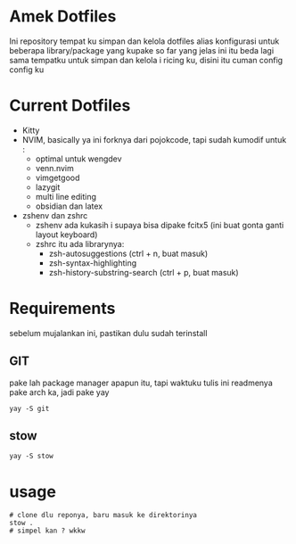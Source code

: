 # Amek Dotfiles

Ini repository tempat ku simpan dan kelola dotfiles alias konfigurasi untuk beberapa library/package yang kupake so far
yang jelas ini itu beda lagi sama tempatku untuk simpan dan kelola i ricing ku, disini itu cuman config config ku

# Current Dotfiles

- Kitty
- NVIM, basically ya ini forknya dari pojokcode, tapi sudah kumodif untuk :
  - optimal untuk wengdev
  - venn.nvim
  - vimgetgood
  - lazygit
  - multi line editing
  - obsidian dan latex
- zshenv dan zshrc
  - zshenv ada kukasih i supaya bisa dipake fcitx5 (ini buat gonta ganti layout
    keyboard)
  - zshrc itu ada librarynya:
    - zsh-autosuggestions (ctrl + n, buat masuk)
    - zsh-syntax-highlighting
    - zsh-history-substring-search (ctrl + p, buat masuk)

# Requirements

sebelum mujalankan ini, pastikan dulu sudah terinstall

## GIT

pake lah package manager apapun itu, tapi waktuku tulis ini readmenya pake arch ka, jadi pake yay

```
yay -S git
```

## stow

```
yay -S stow
```

# usage

```
# clone dlu reponya, baru masuk ke direktorinya
stow .
# simpel kan ? wkkw
```
